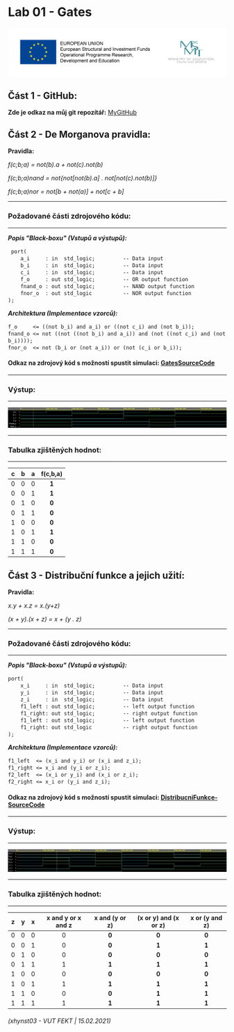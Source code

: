 # Lab 01 - Gates



![Logo](logolink_eng.jpg)

## Část 1 - GitHub:
**Zde je odkaz na můj git repozítář:** [MyGitHub](https://github.com/Heretic2k20/Digital-Electronics-1)

## Část 2 - De Morganova pravidla: 

**Pravidla:**

*f(c;b;a) = not(b).a + not(c).not(b)*

*f(c;b;a)nand = not{not[not(b).a] . not[not(c).not(b)]}*

*f(c;b;a)nor = not[b + not(a)] + not[c + b]*


------------------------------------------------------------------------
### Požadované části zdrojového kódu:
------------------------------------------------------------------------

***Popis "Black-boxu" (Vstupů a výstupů):***

     port(     
        a_i     : in  std_logic;         -- Data input        
        b_i     : in  std_logic;         -- Data input        
        c_i     : in  std_logic;         -- Data input        
        f_o     : out std_logic;         -- OR output function        
        fnand_o : out std_logic;         -- NAND output function        
        fnor_o  : out std_logic          -- NOR output function        
    );


***Architektura (Implementace vzorců):***


    f_o     <= ((not b_i) and a_i) or ((not c_i) and (not b_i));    
    fnand_o <= not ((not ((not b_i) and a_i)) and (not ((not c_i) and (not b_i))));    
    fnor_o  <= not (b_i or (not a_i)) or (not (c_i or b_i));
    

#### Odkaz na zdrojový kód s možností spustit simulaci: [GatesSourceCode](https://www.edaplayground.com/x/wtbF)

------------------------------------------------------------------------
### Výstup:
------------------------------------------------------------------------
![VystupSimulace-Gate](graf_De_Morganova_pravidla.JPG)

------------------------------------------------------------------------
### Tabulka zjištěných hodnot:
------------------------------------------------------------------------
| **c** | **b** |**a** | **f(c,b,a)** |
| :-: | :-: | :-: | :-: |
| 0 | 0 | 0 | **1** |
| 0 | 0 | 1 | **1** |
| 0 | 1 | 0 | **0** |
| 0 | 1 | 1 | **0** |
| 1 | 0 | 0 | **0** |
| 1 | 0 | 1 | **1** |
| 1 | 1 | 0 | **0** |
| 1 | 1 | 1 | **0** |

## Část 3 - Distribuční funkce a jejich užití: 

**Pravidla:**

*x.y + x.z = x.(y+z)*

*(x + y).(x + z) = x + (y . z)*

------------------------------------------------------------------------
### Požadované části zdrojového kódu:
------------------------------------------------------------------------

***Popis "Black-boxu" (Vstupů a výstupů):***

    port( 
        x_i     : in  std_logic;         -- Data input
        y_i     : in  std_logic;         -- Data input
        z_i     : in  std_logic;         -- Data input
        f1_left : out std_logic;         -- left output function
        f1_right: out std_logic;         -- right output function
        f1_left : out std_logic;         -- left output function
        f1_right: out std_logic          -- right output function
    );
    
***Architektura (Implementace vzorců):***

    f1_left  <= (x_i and y_i) or (x_i and z_i);
    f1_right <= x_i and (y_i or z_i);
    f2_left  <= (x_i or y_i) and (x_i or z_i);
    f2_right <= x_i or (y_i and z_i);

#### Odkaz na zdrojový kód s možností spustit simulaci: [DistribucniFunkce-SourceCode](https://www.edaplayground.com/x/N_B9)

------------------------------------------------------------------------
### Výstup:
------------------------------------------------------------------------
![VystupSimulace-DistribucniRovnice](vystup_distribucni_funkce.JPG)

------------------------------------------------------------------------
### Tabulka zjištěných hodnot:
------------------------------------------------------------------------
| **z** | **y** |**x** | **x and y or x and z** | **x and (y or z)** | **(x or y) and (x or z)**  | **x or (y and z)**  |
| :-: | :-: | :-: | :-: | :-: | :-: | :-: |
| 0 | 0 | 0 | 0 | **0** | **0** | **0** |
| 0 | 0 | 1 | 0 | **0** | **1** | **1** |
| 0 | 1 | 0 | 0 | **0** | **0** | **0** |
| 0 | 1 | 1 | 1 | **1** | **1** | **1** |
| 1 | 0 | 0 | 0 | **0** | **0** | **0** |
| 1 | 0 | 1 | 1 | **1** | **1** | **1** |
| 1 | 1 | 0 | 0 | **0** | **1** | **1** |
| 1 | 1 | 1 | 1 | **1** | **1** | **1** |

###### (xhynst03 - VUT FEKT  |  15.02.2021)

